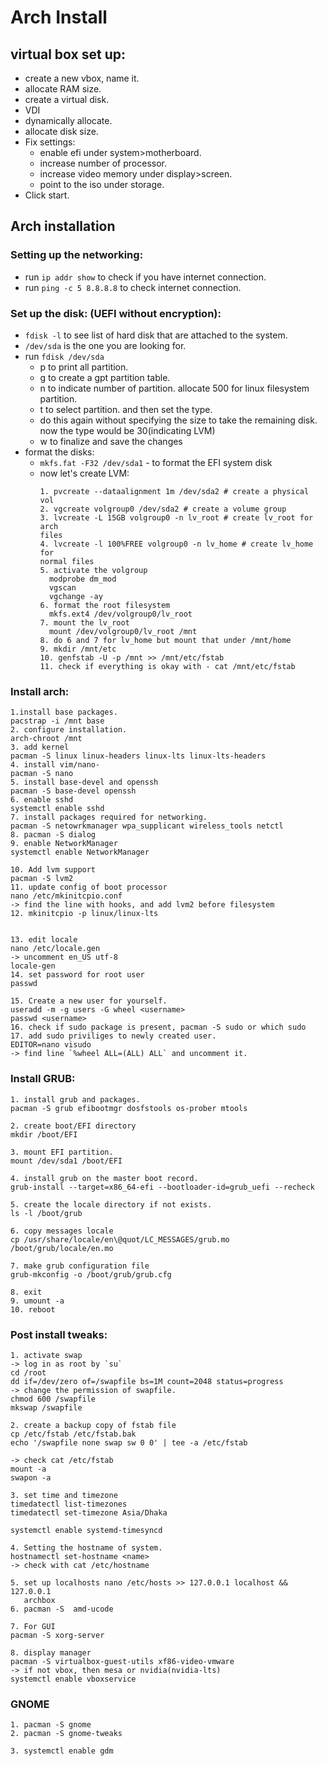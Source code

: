 # Arch Install

## virtual box set up:
- create a new vbox, name it.
- allocate RAM size.
- create a virtual disk.
- VDI
- dynamically allocate.
- allocate disk size.
- Fix settings:
  - enable efi under system>motherboard.
  - increase number of processor.
  - increase video memory under display>screen.
  - point to the iso under storage.
- Click start.

## Arch installation
### Setting up the networking:
- run `ip addr show` to check if you have internet connection.
- run `ping -c 5 8.8.8.8` to check internet connection.

### Set up the disk: (UEFI without encryption):
- `fdisk -l` to see list of hard disk that are attached to the system.
- `/dev/sda` is the one you are looking for.
- run `fdisk /dev/sda`
  - p to print all partition.
  - g to create a gpt partition table.
  - n to indicate number of partition. allocate 500 for linux filesystem
      partition.
  - t to select partition. and then set the type.
  - do this again without specifying the size to take the remaining disk.
      now the type would be 30(indicating LVM)
  - w to finalize and save the changes
- format the disks:
  - `mkfs.fat -F32 /dev/sda1` - to format the EFI system disk
  - now let's create LVM:
      ```
      1. pvcreate --dataalignment 1m /dev/sda2 # create a physical vol
      2. vgcreate volgroup0 /dev/sda2 # create a volume group
      3. lvcreate -L 15GB volgroup0 -n lv_root # create lv_root for arch
      files
      4. lvcreate -l 100%FREE volgroup0 -n lv_home # create lv_home for
      normal files
      5. activate the volgroup 
        modprobe dm_mod
        vgscan
        vgchange -ay
      6. format the root filesystem
        mkfs.ext4 /dev/volgroup0/lv_root
      7. mount the lv_root
        mount /dev/volgroup0/lv_root /mnt
      8. do 6 and 7 for lv_home but mount that under /mnt/home
      9. mkdir /mnt/etc
      10. genfstab -U -p /mnt >> /mnt/etc/fstab
      11. check if everything is okay with - cat /mnt/etc/fstab
      ```
### Install arch:
```
1.install base packages.
pacstrap -i /mnt base
2. configure installation.
arch-chroot /mnt
3. add kernel
pacman -S linux linux-headers linux-lts linux-lts-headers
4. install vim/nano-
pacman -S nano
5. install base-devel and openssh
pacman -S base-devel openssh
6. enable sshd
systemctl enable sshd
7. install packages required for networking.
pacman -S netowrkmanager wpa_supplicant wireless_tools netctl
8. pacman -S dialog
9. enable NetworkManager
systemctl enable NetworkManager

10. Add lvm support
pacman -S lvm2
11. update config of boot processor
nano /etc/mkinitcpio.conf
-> find the line with hooks, and add lvm2 before filesystem
12. mkinitcpio -p linux/linux-lts


13. edit locale
nano /etc/locale.gen
-> uncomment en_US utf-8
locale-gen
14. set password for root user
passwd

15. Create a new user for yourself.
useradd -m -g users -G wheel <username>
passwd <username>
16. check if sudo package is present, pacman -S sudo or which sudo
17. add sudo priviliges to newly created user.
EDITOR=nano visudo
-> find line `%wheel ALL=(ALL) ALL` and uncomment it.
```

### Install GRUB:
```
1. install grub and packages.
pacman -S grub efibootmgr dosfstools os-prober mtools

2. create boot/EFI directory
mkdir /boot/EFI

3. mount EFI partition.
mount /dev/sda1 /boot/EFI

4. install grub on the master boot record.
grub-install --target=x86_64-efi --bootloader-id=grub_uefi --recheck

5. create the locale directory if not exists.
ls -l /boot/grub

6. copy messages locale
cp /usr/share/locale/en\@quot/LC_MESSAGES/grub.mo /boot/grub/locale/en.mo

7. make grub configuration file
grub-mkconfig -o /boot/grub/grub.cfg

8. exit
9. umount -a
10. reboot
```

### Post install tweaks:
```
1. activate swap
-> log in as root by `su`
cd /root
dd if=/dev/zero of=/swapfile bs=1M count=2048 status=progress
-> change the permission of swapfile.
chmod 600 /swapfile
mkswap /swapfile

2. create a backup copy of fstab file
cp /etc/fstab /etc/fstab.bak
echo '/swapfile none swap sw 0 0' | tee -a /etc/fstab

-> check cat /etc/fstab
mount -a
swapon -a

3. set time and timezone
timedatectl list-timezones
timedatectl set-timezone Asia/Dhaka

systemctl enable systemd-timesyncd

4. Setting the hostname of system.
hostnamectl set-hostname <name>
-> check with cat /etc/hostname

5. set up localhosts nano /etc/hosts >> 127.0.0.1 localhost && 127.0.0.1
   archbox
6. pacman -S  amd-ucode

7. For GUI
pacman -S xorg-server

8. display manager
pacman -S virtualbox-guest-utils xf86-video-vmware
-> if not vbox, then mesa or nvidia(nvidia-lts)
systemctl enable vboxservice

```

### GNOME

```
1. pacman -S gnome
2. pacman -S gnome-tweaks

3. systemctl enable gdm
```
